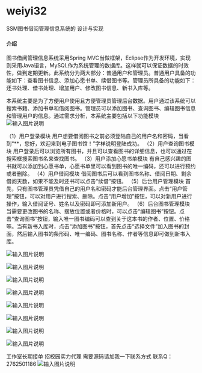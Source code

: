 # weiyi32
SSM图书借阅管理信息系统的 设计与实现

#### 介绍
图书借阅管理信息系统采用Spring MVC当做框架，Eclipse作为开发环境，实现则采用Java语言，MySQL作为系统管理的数据库。这样就可以保证数据的时效性，做到定期更新。此系统分为两大部分：普通用户和管理员。普通用户具备的功能如下：查看图书信息、添加心愿书单、续借图书等。管理员所具备的功能如下：还书处理、借书处理、增加用户、修改图书信息、新书入库等。

本系统主要是为了方便用户使用且方便管理员管理后台数据。用户通过该系统可以搜索书籍、添加书单和借阅图书。管理员可以添加图书、查询图书、编辑图书信息和管理用户的信息。通过需求分析，本系统主要包括以下功能模块
![输入图片说明](https://images.gitee.com/uploads/images/2020/1128/014834_c6838b2e_4865385.png "屏幕截图.png")

（1）用户登录模块
   用户想要借阅图书之前必须登陆自己的用户名和密码，当看到“**，您好，欢迎来到电子图书馆！”字样说明登陆成功。
（2）用户查询图书模块
用户登录后可以浏览所有图书，并且可以查看图书的详细信息，也可以通过在搜索框搜索图书名来查找图书。
（3）用户添加心愿书单模块 
有自己感兴趣的图书就可以添加到心愿书单，心愿书单里可以看到图书的唯一编码，还可以进行预约或者删除。
（4）用户借阅模块 
借阅图书后可以看到图书名称、借阅日期、剩余借阅天数，如果不能及时还书可以点击“续借”按钮。
（5）后台用户管理模块 
首先，只有图书管理员凭借自己的用户名和密码才能后台管理界面。点击“用户管理”按钮，可以对用户进行搜索、删除。点击“用户增加”按钮，可以对新用户进行操作，输入借阅证号、姓名以及密码即可添加新用户。
（6）后台图书管理模块 
当需要更改图书的名称、摆放位置或者价格时，可以点击“编辑图书”按钮。点击“查询图书”按钮，输入唯一图书编码可以查到关于这本书的作者、位置、价格等。当有新书入库时，点击“添加图书”按钮，首先点击“选择文件”加入图书的封面，然后输入图书的条形码、唯一编码、图书名称、作者等信息即可做到新书入库。

![输入图片说明](https://images.gitee.com/uploads/images/2020/1128/014857_eece7536_4865385.png "屏幕截图.png")

![输入图片说明](https://images.gitee.com/uploads/images/2020/1128/014905_a341cf61_4865385.png "屏幕截图.png")

![输入图片说明](https://images.gitee.com/uploads/images/2020/1128/014912_7863289d_4865385.png "屏幕截图.png")

![输入图片说明](https://images.gitee.com/uploads/images/2020/1128/014919_ce376bb5_4865385.png "屏幕截图.png")

![输入图片说明](https://images.gitee.com/uploads/images/2020/1128/014926_afb35004_4865385.png "屏幕截图.png")

![输入图片说明](https://images.gitee.com/uploads/images/2020/1128/014932_d41994b7_4865385.png "屏幕截图.png")

![输入图片说明](https://images.gitee.com/uploads/images/2020/1128/014939_40068ddd_4865385.png "屏幕截图.png")

![输入图片说明](https://images.gitee.com/uploads/images/2020/1128/014945_6acafddf_4865385.png "屏幕截图.png")

工作室长期接单 招校园实力代理
需要源码请加我一下联系方式
联系Q：2762501186
![输入图片说明](https://images.gitee.com/uploads/images/2020/1119/003728_cd598bb9_4865385.jpeg "微信.jpg")
